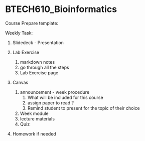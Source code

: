# BTECH610_Bioinformatics

Course Prepare template:

Weekly Task:

1. Slidedeck - Presentation

2. Lab Exercise

   1. markdown notes 
   2. go through all the steps 
   3. Lab Exercise page

3. Canvas 

   1. announcement - week procedure 
      1. What will be included for this course
      2. assign paper to read ?
      3. Remind student to present for the topic of their choice
   2. Week module
   3. lecture materials
   4. Quiz

4. Homework if needed

   
